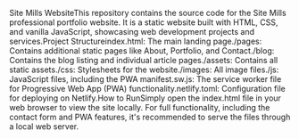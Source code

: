 Site Mills WebsiteThis repository contains the source code for the Site Mills professional portfolio website. It is a static website built with HTML, CSS, and vanilla JavaScript, showcasing web development projects and services.Project Structureindex.html: The main landing page./pages: Contains additional static pages like About, Portfolio, and Contact./blog: Contains the blog listing and individual article pages./assets: Contains all static assets./css: Stylesheets for the website./images: All image files./js: JavaScript files, including the PWA manifest.sw.js: The service worker file for Progressive Web App (PWA) functionality.netlify.toml: Configuration file for deploying on Netlify.How to RunSimply open the index.html file in your web browser to view the site locally. For full functionality, including the contact form and PWA features, it's recommended to serve the files through a local web server.